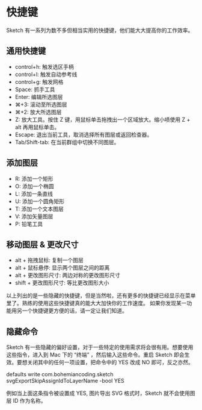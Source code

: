 # 快捷键

Sketch 有一系列为数不多但相当实用的快捷键，他们能大大提高你的工作效率。
 
## 通用快捷键
 
- control+h: 触发选区手柄
- control+l: 触发自动参考线
- control+g: 触发网格
- Space: 抓手工具
- Enter: 编辑所选图层
- ⌘+3: 滚动至所选图层
- ⌘+2: 放大所选图层
- Z: 放大工具。按住 Z 键，用鼠标单击拖拽出一个区域放大。缩小啧使用 Z + alt 再用鼠标单击。
- Escape: 退出当前工具，取消选择所有图层或返回检查器。
- Tab/Shift-tab: 在当前群组中切换不同图层。
 
## 添加图层
 
- R: 添加一个矩形
- O: 添加一个椭圆
- L: 添加一条直线
- U: 添加一个圆角矩形
- T: 添加一个文本图层
- V: 添加矢量图层
- P: 铅笔工具
 
## 移动图层 & 更改尺寸
 
- alt + 拖拽鼠标: 复制一个图层
- alt + 鼠标悬停: 显示两个图层之间的距离
- alt + 更改图形尺寸: 两边对称的更改图形尺寸
- shift + 更改图形尺寸: 等比更改图形大小

以上列出的是一些隐藏的快捷键，但是当然啦，还有更多的快捷键已经显示在菜单里了。熟练的使用这些快捷键真的能大大加快你的工作速度。 如果你发现某一功能用另一个快捷键更方便的话，请一定让我们知道。
 
## 隐藏命令
 
Sketch 有一些隐藏的偏好设置，对于一些特定的使用需求将会很有用。想要使用这些指令，进入到 Mac 下的 “终端” ，然后输入这些命令。重启 Sketch 即会生效。要想关闭其中的任何一项设置，把命令中的 YES 改成 NO 即可，反之亦然。
 
defaults write com.bohemiancoding.sketch svgExportSkipAssignIdToLayerName -bool YES
 
例如当上面这条指令被设置成 YES, 图片导出 SVG 格式时，Sketch 就不会使用图层 ID 作为名称。